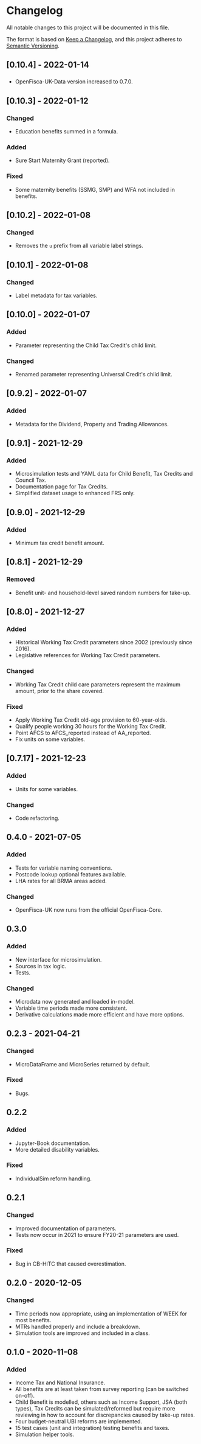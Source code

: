 # Changelog

All notable changes to this project will be documented in this file.

The format is based on [Keep a Changelog](https://keepachangelog.com/en/1.0.0/), 
and this project adheres to [Semantic Versioning](https://semver.org/spec/v2.0.0.html).

## [0.10.4] - 2022-01-14

###

* OpenFisca-UK-Data version increased to 0.7.0.

## [0.10.3] - 2022-01-12

### Changed

* Education benefits summed in a formula.

### Added

* Sure Start Maternity Grant (reported).

### Fixed

* Some maternity benefits (SSMG, SMP) and WFA not included in benefits.

## [0.10.2] - 2022-01-08

### Changed

* Removes the `u` prefix from all variable label strings.

## [0.10.1] - 2022-01-08

### Changed

* Label metadata for tax variables.

## [0.10.0] - 2022-01-07

### Added

* Parameter representing the Child Tax Credit's child limit.

### Changed

* Renamed parameter representing Universal Credit's child limit.

## [0.9.2] - 2022-01-07

### Added

* Metadata for the Dividend, Property and Trading Allowances.

## [0.9.1] - 2021-12-29

### Added

* Microsimulation tests and YAML data for Child Benefit, Tax Credits and Council Tax.
* Documentation page for Tax Credits.
* Simplified dataset usage to enhanced FRS only.

## [0.9.0] - 2021-12-29

### Added

* Minimum tax credit benefit amount.

## [0.8.1] - 2021-12-29

### Removed

* Benefit unit- and household-level saved random numbers for take-up.

## [0.8.0] - 2021-12-27

### Added

* Historical Working Tax Credit parameters since 2002 (previously since 2016).
* Legislative references for Working Tax Credit parameters.

### Changed

* Working Tax Credit child care parameters represent the maximum amount, prior to the share covered.

### Fixed

* Apply Working Tax Credit old-age provision to 60-year-olds.
* Qualify people working 30 hours for the Working Tax Credit.
* Point AFCS to AFCS_reported instead of AA_reported.
* Fix units on some variables.

## [0.7.17] - 2021-12-23

### Added

* Units for some variables.

### Changed

* Code refactoring.

## 0.4.0 - 2021-07-05

### Added

* Tests for variable naming conventions.
* Postcode lookup optional features available.
* LHA rates for all BRMA areas added.

### Changed

* OpenFisca-UK now runs from the official OpenFisca-Core.

## 0.3.0

### Added

* New interface for microsimulation.
* Sources in tax logic.
* Tests.

### Changed

* Microdata now generated and loaded in-model.
* Variable time periods made more consistent.
* Derivative calculations made more efficient and have more options.

## 0.2.3 - 2021-04-21

### Changed

* MicroDataFrame and MicroSeries returned by default.

### Fixed

* Bugs.

## 0.2.2

### Added

* Jupyter-Book documentation.
* More detailed disability variables.

### Fixed

* IndividualSim reform handling.

## 0.2.1

### Changed

* Improved documentation of parameters.
* Tests now occur in 2021 to ensure FY20-21 parameters are used.

### Fixed

* Bug in CB-HITC that caused overestimation.

## 0.2.0 - 2020-12-05

### Changed

* Time periods now appropriate, using an implementation of WEEK for most benefits.
* MTRs handled properly and include a breakdown.
* Simulation tools are improved and included in a class.

## 0.1.0 - 2020-11-08

### Added

* Income Tax and National Insurance.
* All benefits are at least taken from survey reporting (can be switched on-off).
* Child Benefit is modelled, others such as Income Support, JSA (both types), Tax Credits can be simulated/reformed but require more reviewing in how to account for discrepancies caused by take-up rates.
* Four budget-neutral UBI reforms are implemented.
* 15 test cases (unit and integration) testing benefits and taxes.
* Simulation helper tools.
